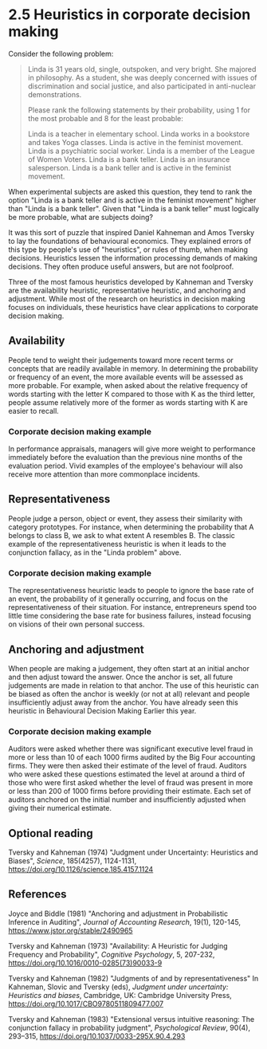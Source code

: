 # 2.5 Heuristics in corporate decision making

Consider the following problem:

>Linda is 31 years old, single, outspoken, and very bright. She majored in philosophy. As a student, she was deeply concerned with issues of discrimination and social justice, and also participated in anti-nuclear demonstrations.
>
>Please rank the following statements by their probability, using 1 for the most probable and 8 for the least probable:
>
>Linda is a teacher in elementary school.
>Linda works in a bookstore and takes Yoga classes.
>Linda is active in the feminist movement.
>Linda is a psychiatric social worker.
>Linda is a member of the League of Women Voters.
>Linda is a bank teller.
>Linda is an insurance salesperson.
>Linda is a bank teller and is active in the feminist movement.

When experimental subjects are asked this question, they tend to rank the option "Linda is a bank teller and is active in the feminist movement" higher than "Linda is a bank teller". Given that "Linda is a bank teller" must logically be more probable, what are subjects doing?

It was this sort of puzzle that inspired Daniel Kahneman and Amos Tversky to lay the foundations of behavioural economics. They explained errors of this type by people's use of "heuristics", or rules of thumb, when making decisions. Heuristics lessen the information processing demands of making decisions. They often produce useful answers, but are not foolproof.

Three of the most famous heuristics developed by Kahneman and Tversky are the availability heuristic, representative heuristic, and anchoring and adjustment. While most of the research on heuristics in decision making focuses on individuals, these heuristics have clear applications to corporate decision making.

## Availability

People tend to weight their judgements toward more recent terms or concepts that are readily available in memory. In determining the probability or frequency of an event, the more available events will be assessed as more probable. For example, when asked about the relative frequency of words starting with the letter K compared to those with K as the third letter, people assume relatively more of the former as words starting with K are easier to recall.

### Corporate decision making example

In performance appraisals, managers will give more weight to performance immediately before the evaluation than the previous nine months of the evaluation period. Vivid examples of the employee's behaviour will also receive more attention than more commonplace incidents.

## Representativeness

People judge a person, object or event, they assess their similarity with category prototypes. For instance, when determining the probability that A belongs to class B, we ask to what extent A resembles B. The classic example of the representativeness heuristic is when it leads to the conjunction fallacy, as in the "Linda problem" above.

### Corporate decision making example

The representativeness heuristic leads to people to ignore the base rate of an event, the probability of it generally occurring, and focus on the representativeness of their situation. For instance, entrepreneurs spend too little time considering the base rate for business failures, instead focusing on visions of their own personal success.

## Anchoring and adjustment

When people are making a judgement, they often start at an initial anchor and then adjust toward the answer. Once the anchor is set, all future judgements are made in relation to that anchor. The use of this heuristic can be biased as often the anchor is weekly (or not at all) relevant and people insufficiently adjust away from the anchor. You have already seen this heuristic in Behavioural Decision Making Earlier this year.

### Corporate decision making example

Auditors were asked whether there was significant executive level fraud in more or less than 10 of each 1000 firms audited by the Big Four accounting firms. They were then asked their estimate of the level of fraud. Auditors who were asked these questions estimated the level at around a third of those who were first asked whether the level of fraud was present in more or less than 200 of 1000 firms before providing their estimate. Each set of auditors anchored on the initial number and insufficiently adjusted when giving their numerical estimate.

## Optional reading

Tversky and Kahneman (1974) "Judgment under Uncertainty: Heuristics and Biases", *Science*, 185(4257), 1124-1131, https://doi.org/10.1126/science.185.4157.1124

## References

Joyce and Biddle (1981) "Anchoring and adjustment in Probabilistic Inference in Auditing", *Journal of Accounting Research*, 19(1), 120-145, https://www.jstor.org/stable/2490965

Tversky and Kahneman (1973) "Availability: A Heuristic for Judging Frequency and Probability", *Cognitive Psychology*, 5, 207-232, https://doi.org/10.1016/0010-0285(73)90033-9

Tversky and Kahneman (1982) "Judgments of and by representativeness" In Kahneman, Slovic and Tversky (eds), *Judgment under uncertainty: Heuristics and biases*, Cambridge, UK: Cambridge University Press, https://doi.org/10.1017/CBO9780511809477.007

Tversky and Kahneman (1983) "Extensional versus intuitive reasoning: The conjunction fallacy in probability judgment", *Psychological Review*, 90(4), 293–315, https://doi.org/10.1037/0033-295X.90.4.293
